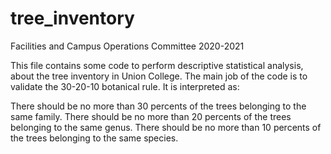 # tree_inventory
Facilities and Campus Operations Committee 2020-2021

This file contains some code to perform descriptive statistical analysis, about the tree inventory in Union College.
The main job of the code is to validate the 30-20-10 botanical rule. It is interpreted as:

There should be no more than 30 percents of the trees belonging to the same family.
There should be no more than 20 percents of the trees belonging to the same genus.
There should be no more than 10 percents of the trees belonging to the same species.
